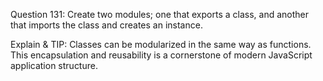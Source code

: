 Question 131: Create two modules; one that exports a class, and another that imports the class and creates an instance.

Explain & TIP: Classes can be modularized in the same way as functions. This encapsulation and reusability is a cornerstone of modern JavaScript application structure.
